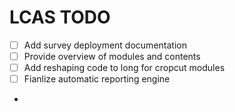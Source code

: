 # LCAS TODO


- [ ] Add survey deployment documentation
- [ ] Provide overview of modules and contents
- [ ] Add reshaping code to long for cropcut modules
- [ ] Fianlize automatic reporting engine
- 
